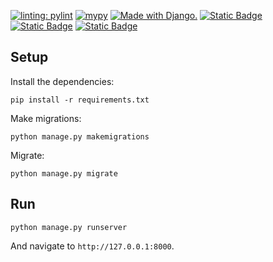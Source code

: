 [![linting: pylint](https://img.shields.io/badge/linting-pylint-yellowgreen)](https://github.com/pylint-dev/pylint)
[![mypy](https://img.shields.io/badge/mypy-checked-brightgreen.svg)](https://mypy.readthedocs.io/en/stable/)
<a href="http://www.djangoproject.com/"><img src="https://www.djangoproject.com/m/img/badges/djangomade124x25.gif" border="0" alt="Made with Django." title="Made with Django." /></a>
[![Static Badge](https://img.shields.io/badge/crispy--bootstrap4-2024.1-blue.svg)](https://pypi.org/project/crispy-bootstrap4/)
[![Static Badge](https://img.shields.io/badge/django--crispy--forms-2.1-blue.svg)](https://pypi.org/project/django-crispy-forms/)
[![Static Badge](https://img.shields.io/badge/social--auth--app--django-5.4.0-blue.svg)](https://pypi.org/project/social-auth-app-django/)

## Setup
Install the dependencies:

`pip install -r requirements.txt`

Make migrations:

`python manage.py makemigrations`

Migrate:

`python manage.py migrate`
## Run
`python manage.py runserver`

And navigate to `http://127.0.0.1:8000`.
